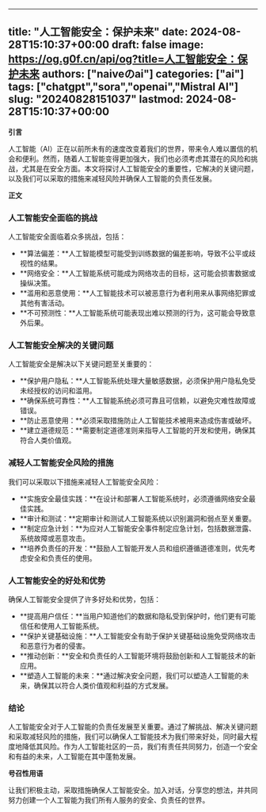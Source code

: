 
---
title: "人工智能安全：保护未来"
date: 2024-08-28T15:10:37+00:00
draft: false
image: https://og.g0f.cn/api/og?title=人工智能安全：保护未来
authors: ["naiveのai"]
categories: ["ai"]
tags: ["chatgpt","sora","openai","Mistral AI"]
slug: "20240828151037"
lastmod: 2024-08-28T15:10:37+00:00
---
**引言**

人工智能（AI）正在以前所未有的速度改变着我们的世界，带来令人难以置信的机会和便利。然而，随着人工智能变得更加强大，我们也必须考虑其潜在的风险和挑战，尤其是在安全方面。本文将探讨人工智能安全的重要性，它解决的关键问题，以及我们可以采取的措施来减轻风险并确保人工智能的负责任发展。

**正文**

### 人工智能安全面临的挑战

人工智能安全面临着众多挑战，包括：

- **算法偏差：**人工智能模型可能受到训练数据的偏差影响，导致不公平或歧视性的结果。
- **网络安全：**人工智能系统可能成为网络攻击的目标，这可能会损害数据或操纵决策。
- **滥用和恶意使用：**人工智能技术可以被恶意行为者利用来从事网络犯罪或其他有害活动。
- **不可预测性：**人工智能系统可能表现出难以预测的行为，这可能会导致意外后果。

### 人工智能安全解决的关键问题

人工智能安全是解决以下关键问题至关重要的：

- **保护用户隐私：**人工智能系统处理大量敏感数据，必须保护用户隐私免受未经授权的访问和滥用。
- **确保系统可靠性：**人工智能系统必须可靠且可信赖，以避免灾难性故障或错误。
- **防止恶意使用：**必须采取措施防止人工智能技术被用来造成伤害或破坏。
- **建立道德规范：**需要制定道德准则来指导人工智能的开发和使用，确保其符合人类价值观。

### 减轻人工智能安全风险的措施

我们可以采取以下措施来减轻人工智能安全风险：

- **实施安全最佳实践：**在设计和部署人工智能系统时，必须遵循网络安全最佳实践。
- **审计和测试：**定期审计和测试人工智能系统以识别漏洞和弱点至关重要。
- **制定应急计划：**为应对人工智能安全事件制定应急计划，包括数据泄露、系统故障或恶意攻击。
- **培养负责任的开发：**鼓励人工智能开发人员和组织遵循道德准则，优先考虑安全和负责任的使用。

### 人工智能安全的好处和优势

确保人工智能安全提供了许多好处和优势，包括：

- **提高用户信任：**当用户知道他们的数据和隐私受到保护时，他们更有可能信任和使用人工智能系统。
- **保护关键基础设施：**人工智能安全有助于保护关键基础设施免受网络攻击和恶意行为者的侵害。
- **推动创新：**安全和负责任的人工智能环境将鼓励创新和人工智能技术的新应用。
- **塑造人工智能的未来：**通过解决安全问题，我们可以塑造人工智能的未来，确保其以符合人类价值观和利益的方式发展。

### 结论

人工智能安全对于人工智能的负责任发展至关重要。通过了解挑战、解决关键问题和采取减轻风险的措施，我们可以确保人工智能技术为我们带来好处，同时最大程度地降低其风险。作为人工智能社区的一员，我们有责任共同努力，创造一个安全和有益的未来，人工智能在其中蓬勃发展。

**号召性用语**

让我们积极主动，采取措施确保人工智能安全。加入对话，分享您的想法，并共同努力创建一个人工智能为我们所有人服务的安全、负责任的世界。